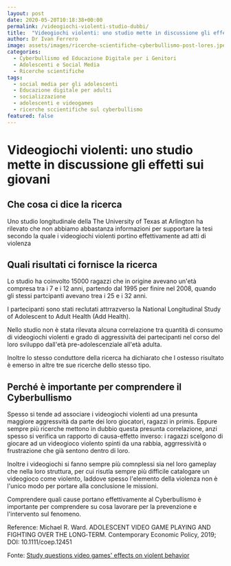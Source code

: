 ```yaml
---
layout: post
date: 2020-05-20T10:18:38+00:00
permalink: /videogiochi-violenti-studio-dubbi/
title:  "Videogiochi violenti: uno studio mette in discussione gli effetti sui giovani"
author: Dr Ivan Ferrero
image: assets/images/ricerche-scientifiche-cyberbullismo-post-lores.jpeg
categories:
  - Cyberbullismo ed Educazione Digitale per i Genitori
  - Adolescenti e Social Media
  - Ricerche scientifiche
tags:
  - social media per gli adolescenti
  - Educazione digitale per adulti
  - socializzazione
  - adolescenti e videogames
  - ricerche sccientifiche sul cyberbullismo
featured: false
---
```


# Videogiochi violenti: uno studio mette in discussione gli effetti sui giovani

## Che cosa ci dice la ricerca

Uno studio longitudinale della The University of Texas at Arlington ha rilevato che non abbiamo abbastanza informazioni per supportare la tesi secondo la quale i videogiochi violenti portino effettivamente ad atti di violenza

## Quali risultati ci fornisce la ricerca

Lo studio ha coinvolto 15000 ragazzi che in origine avevano un'età compresa tra i 7 e i 12 anni, partendo dal 1995 per finire nel 2008, quando gli stessi partcipanti avevano trea i 25 e i 32 anni.

I partecipanti sono stati reclutati attrrazverso la National Longitudinal Study of Adolescent to Adult Health (Add Health).

Nello studio non è stata rilevata alcuna correlazione tra quantità di consumo di videogiochi violenti e grado di aggressività dei partecipanti nel corso del loro sviluppo dall'età pre-adolescenziale all'età adulta.

Inoltre lo stesso conduttore della ricerca ha dichiarato che l ostesso risultato è emerso in altre tre sue ricerche dello stesso tipo.

## Perché è importante per comprendere il Cyberbullismo

Spesso si tende ad associare i videogiochi violenti ad una presunta maggiore aggressvità da parte dei loro giocatori, ragazzi in primis.
Eppure sempre più ricerche mettono in dubbio questa presunta correlazione, anzi spesso si verifica un rapporto di causa-effetto inverso: i ragazzi scelgono di giocare ad un videogioco violento spinti da una rabbia, aggrressività o frustrazione che già sentono dentro di loro.

Inoltre i videogiochi si fanno sempre più comnplessi sia nel loro gameplay che nella loro struttura, per cui risutla sempre più difficile catalogare un videogioco come violento, laddove spesso l'elemento della violenza non è l'unico modo per portare alla conclusione le missioni.

Comprendere quali cause portano effettivamente al Cyberbullismo è importante per comprendere su cosa lavorare per la prevenzione e l'intervento sul fenomeno.

Reference:
Michael R. Ward. ADOLESCENT VIDEO GAME PLAYING AND FIGHTING OVER THE LONG‐TERM. Contemporary Economic Policy, 2019; DOI: 10.1111/coep.12451

Fonte:
[Study questions video games' effects on violent behavior](https://www.sciencedaily.com/releases/2019/11/191106085403.htm)
